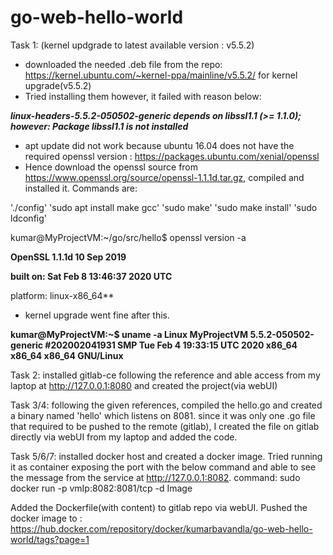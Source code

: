 # go-web-hello-world

Task 1: (kernel updgrade to latest available version : v5.5.2)
- downloaded the needed .deb  file from the repo: https://kernel.ubuntu.com/~kernel-ppa/mainline/v5.5.2/ 
for kernel upgrade(v5.5.2)
- Tried installing them however, it failed with reason below:

***linux-headers-5.5.2-050502-generic depends on libssl1.1 (>= 1.1.0); however:
  Package libssl1.1 is not installed***
  
  
-  apt update did not work because ubuntu 16.04 does not have the required openssl version : https://packages.ubuntu.com/xenial/openssl
-  Hence download the openssl source from  https://www.openssl.org/source/openssl-1.1.1d.tar.gz, 
compiled and installed it. Commands are:

'./config'
'sudo apt install make gcc'
'sudo make'
'sudo make install'
'sudo ldconfig'

kumar@MyProjectVM:~/go/src/hello$ openssl version -a

**OpenSSL 1.1.1d  10 Sep 2019**

**built on: Sat Feb  8 13:46:37 2020 UTC**

platform: linux-x86_64**


- kernel upgrade went fine after this.

**kumar@MyProjectVM:~$ uname -a
Linux MyProjectVM 5.5.2-050502-generic #202002041931 SMP Tue Feb 4 19:33:15 UTC 2020 x86_64 x86_64 x86_64 GNU/Linux**


Task 2: installed gitlab-ce following the reference
and able access from my laptop at http://127.0.0.1:8080
and created the project(via webUI)

Task 3/4: following the given references, compiled the hello.go and created a binary named 'hello' which listens on 8081.
since it was only one .go file that required to be pushed to the remote (gitlab), I created the file on gitlab directly via webUI from my laptop and added the code.


Task 5/6/7: installed docker host and created a docker image. Tried running it as container exposing the port with the below command and able to see the message from the service
at http://127.0.0.1:8082.
command: sudo docker run -p vmIp:8082:8081/tcp -d Image

Added the Dockerfile(with content) to gitlab repo via webUI.
Pushed the docker image to : https://hub.docker.com/repository/docker/kumarbavandla/go-web-hello-world/tags?page=1


